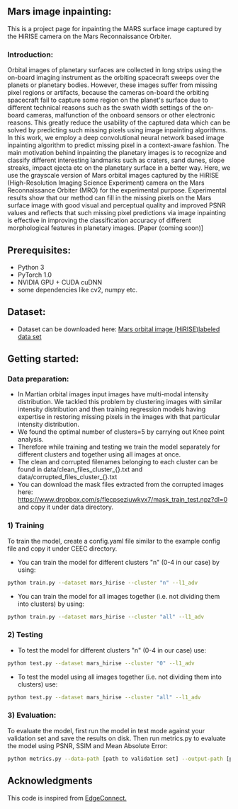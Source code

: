 ## Mars image inpainting:
This is a project page for inpainting the MARS surface image captured by the HiRISE camera on the Mars Reconnaissance Orbiter. 

### Introduction:
Orbital images of planetary surfaces are collected in long strips using the on-board imaging instrument as the orbiting spacecraft sweeps over the planets or planetary bodies. However, these images suffer from missing pixel regions or artifacts, because the cameras on-board the orbiting spacecraft fail to capture some region on the planet's surface due to different technical reasons such as the swath width settings of the on-board cameras, malfunction of the onboard sensors or other electronic reasons. This greatly reduce the usability of the captured data which can be solved by predicting such missing pixels using image inpainting algorithms. In this work, we employ a deep convolutional neural network based image inpainting algorithm to predict missing pixel in a context-aware fashion. The main motivation behind inpainting the planetary images is to recognize and classify different interesting landmarks such as craters, sand dunes, slope streaks, impact ejecta etc on the planetary surface in a better way. Here, we use the grayscale version of Mars orbital images captured by the HiRISE (High-Resolution Imaging Science Experiment) camera on the Mars Reconnaissance Orbiter (MRO) for the experimental purpose. Experimental results show that our method can fill in the missing pixels on the Mars surface image with good visual and perceptual quality and improved PSNR values and reflects that such missing pixel predictions via image inpainting is effective in improving the classification accuracy of different morphological features in planetary images. [Paper (coming soon)]

## Prerequisites: 
- Python 3
- PyTorch 1.0
- NVIDIA GPU + CUDA cuDNN
- some dependencies like cv2, numpy etc. 

## Dataset: 
- Dataset can be downloaded here: [Mars orbital image (HiRISE)labeled data set](https://zenodo.org/record/2538136#.XYjEuZMzagR)

## Getting started:

### Data preparation:
- In Martian orbital images input images have multi-modal intensity distribution. We tackled this problem by clustering images with similar intensity distribution and then training regression models having expertise in restoring missing pixels in the images with that particular intensity distribution. 
- We found the optimal number of clusters=5 by carrying out Knee point analysis.
- Therefore while training and testing we train the model separately for different clusters and together using all images at once.  
- The clean and corrupted filenames belonging to each cluster can be found in data/clean_files_cluster_{}.txt and data/corrupted_files_cluster_{}.txt
- You can download the mask files extracted from the corrupted images here: https://www.dropbox.com/s/flecpseziuwkyx7/mask_train_test.npz?dl=0 and copy it under data directory.


### 1) Training
To train the model, create a config.yaml file similar to the example config file and copy it under CEEC directory.
- You can train the model for different clusters "n" (0-4 in our case) by using:
```bash
python train.py --dataset mars_hirise --cluster "n" --l1_adv 
```
- You can train the model for all images together (i.e. not dividing them into clusters) by using:
```bash
python train.py --dataset mars_hirise --cluster "all" --l1_adv 
```

### 2) Testing
- To test the model for different clusters "n" (0-4 in our case) use:
```bash
python test.py --dataset mars_hirise --cluster "0" --l1_adv
```
- To test the model using all images together (i.e. not dividing them into clusters) use:
```bash
python test.py --dataset mars_hirise --cluster "all" --l1_adv
```

### 3) Evaluation:
To evaluate the model, first run the model in test mode against your validation set and save the results on disk. 
Then run metrics.py to evaluate the model using PSNR, SSIM and Mean Absolute Error:
```bash
python metrics.py --data-path [path to validation set] --output-path [path to model output]
```

## Acknowledgments
This code is inspired from [EdgeConnect.](https://github.com/knazeri/edge-connect)